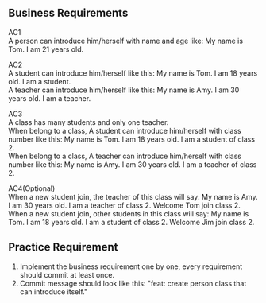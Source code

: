 ## Business Requirements
AC1  
A person can introduce him/herself with name and age like: My name is Tom. I am 21 years old.

AC2  
A student can introduce him/herself like this: My name is Tom. I am 18 years old. I am a student.  
A teacher can introduce him/herself like this: My name is Amy. I am 30 years old. I am a teacher.

AC3  
A class has many students and only one teacher.   
When belong to a class, A student can introduce him/herself with class number like this: My name is Tom. I am 18 years old. I am a student of class 2.  
When belong to a class, A teacher can introduce him/herself with class number like this: My name is Amy. I am 30 years old. I am a teacher of class 2.

AC4(Optional)  
When a new student join, the teacher of this class will say: My name is Amy. I am 30 years old. I am a teacher of class 2. Welcome Tom join class 2.  
When a new student join, other students in this class will say: My name is Tom. I am 18 years old. I am a student of class 2. Welcome Jim join class 2.

## Practice Requirement
1. Implement the business requirement one by one, every requirement should commit at least once.  
2. Commit message should look like this: "feat: create person class that can introduce itself."